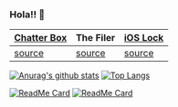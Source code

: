 ### Hola!! 👋
| [Chatter Box](https://chat.leenwong.cn) | The Filer | [iOS Lock](https://leenwong.cn/ios) |
| ---- | ---- | ---- |
| [source](https://github.com/SanLeen/chatter_box) | [source](https://github.com/SanLeen/the_filer) | [source](https://github.com/SanLeen/ios-lock) |

[![Anurag's github stats](https://github-readme-stats.vercel.app/api?username=SanLeen&show_icons=true&count_private=true&include_all_commits=true)](https://github.com/anuraghazra/github-readme-stats)
[![Top Langs](https://github-readme-stats.vercel.app/api/top-langs/?username=SanLeen&layout=compact)](https://github.com/anuraghazra/github-readme-stats)

[![ReadMe Card](https://github-readme-stats.vercel.app/api/pin/?username=SanLeen&repo=chatter_box)](https://github.com/anuraghazra/github-readme-stats)
[![ReadMe Card](https://github-readme-stats.vercel.app/api/pin/?username=SanLeen&repo=the_filer)](https://github.com/anuraghazra/github-readme-stats)
